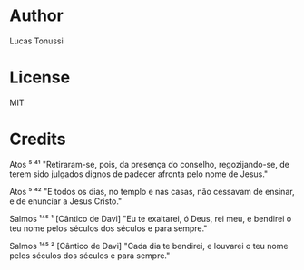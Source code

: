# Author

Lucas Tonussi

# License

MIT

# Credits

Atos ⁵ ⁴¹ "Retiraram-se, pois, da presença do conselho,
           regozijando-se, de terem sido julgados dignos
           de padecer afronta pelo nome de Jesus."

Atos ⁵ ⁴² "E todos os dias, no templo e nas casas, não
           cessavam de ensinar, e de enunciar a Jesus Cristo."

Salmos ¹⁴⁵ ¹ [Cântico de Davi] "Eu te exaltarei, ó Deus, rei meu,
                                e bendirei o teu nome pelos séculos
                                dos séculos e para sempre."

Salmos ¹⁴⁵ ² [Cântico de Davi] "Cada dia te bendirei, e louvarei o
                                teu nome pelos séculos dos séculos
                                e para sempre."
